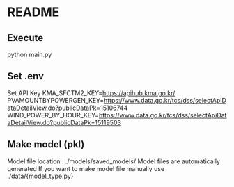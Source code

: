 # README

## Execute
python main.py

## Set .env
Set API Key
KMA_SFCTM2_KEY=https://apihub.kma.go.kr/
PVAMOUNTBYPOWERGEN_KEY=https://www.data.go.kr/tcs/dss/selectApiDataDetailView.do?publicDataPk=15106744
WIND_POWER_BY_HOUR_KEY=https://www.data.go.kr/tcs/dss/selectApiDataDetailView.do?publicDataPk=15119503

## Make model (pkl)
Model file location : ./models/saved_models/
Model files are automatically generated
If you want to make model file manually use ./data/{model_type.py}
